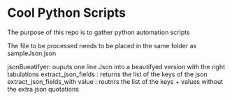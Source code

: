 # Cool Python Scripts
The purpose of this repo is to gather python automation scripts


The file to be processed needs to be placed in the same folder as sampleJson.json

jsonBueatifyer: ouputs one line Json into a beautifyed version with the right tabulations
extract_json_fields : returns the list of the keys of the json 
extract_json_fields_with value : reutnrs the list of the keys + values without the extra json quotations 


